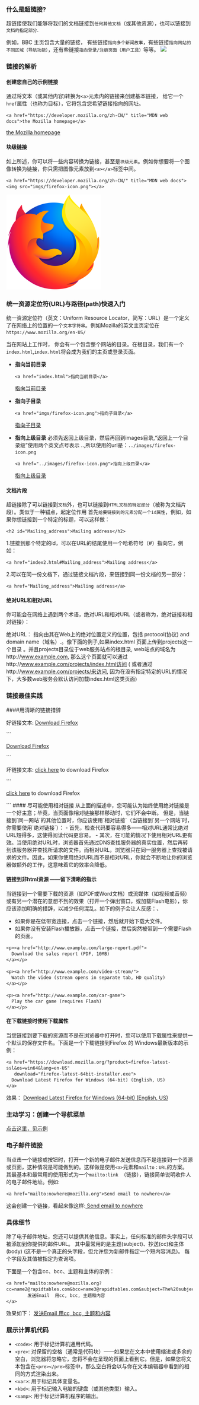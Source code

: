 ### 什么是超链接?
超链接使我们能够将我们的文档链接到`任何其他文档`（或其他资源），也可以链接到`文档的指定部分`.

例如，BBC 主页包含大量的链接， 有些链接`指向多个新闻故事`，有些链接`指向网站的不同区域（导航功能）`，还有些链接`指向登录/注册页面（用户工具）`等等。
![](http://pt2sht59w.bkt.clouddn.com/blog_imgs/bbc_homepage.png)

### 链接的解析
#### 创建您自己的示例链接
通过将文本（或其他内容)转换为`<a>`元素内的链接来创建基本链接， 给它一个`href`属性（也称为目标），它将包含您希望链接指向的网址。
```
<a href="https://developer.mozilla.org/zh-CN/" title="MDN web docs">the Mozilla homepage</a>
```
<a href="https://developer.mozilla.org/zh-CN/" title="MDN web docs">the Mozilla homepage</a>

#### 块级链接
如上所述，你可以将一些内容转换为链接，甚至是`块级元素`。例如你想要将一个图像转换为链接，你只需把图像元素放到`<a></a>`标签中间。
```
<a href="https://developer.mozilla.org/zh-CN/" title="MDN web docs"><img src="imgs/firefox-icon.png"></a>
```
<a href="https://developer.mozilla.org/zh-CN/" title="MDN web docs"><img src="imgs/firefox-icon.png"></a>

### 统一资源定位符(URL)与路径(path)快速入门
统一资源定位符（英文：Uniform Resource Locator，简写：URL）是一个定义了在网络上的位置的一个`文本字符串`。例如Mozilla的英文主页定位在`https://www.mozilla.org/en-US/`

当在网站上工作时， 你会有一个包含整个网站的目录。在根目录，我们有一个`index.html`,`index.html`将会成为我们的主页或登录页面。

- **指向当前目录**
    ```
    <a href="index.html">指向当前目录</a>
    ```
    <a href="index.html">指向当前目录</a>

- **指向子目录**
    ```
    <a href="imgs/firefox-icon.png">指向子目录</a>
    ```
    <a href="imgs/firefox-icon.png">指向子目录</a>

- **指向上级目录**
必须先返回上级目录，然后再回到images目录,“返回上一个目录级”使用两个英文点号表示 ..,所以使用的url是：`../images/firefox-icon.png`
    ```
    <a href="../images/firefox-icon.png">指向上级目录</a>
    ```
    <a href="../images/firefox-icon.png">指向上级目录</a>

#### 文档片段
超链接除了可以链接到`文档`外，也可以链接到`HTML文档的特定部分`（被称为文档片段）。类似于一种锚点，起定位作用
首先`给要链接到的元素分配一个id属性`，例如，如果你想链接到一个特定的标题，可以这样做：
```
<h2 id="Mailing_address">Mailing address</h2>
```
1.链接到那个特定的id，可以在URL的结尾使用一个哈希符号（#）指向它，例如：
```
<a href="index2.html#Mailing_address">Mailing address</a>
```
2.可以在同一份文档下，通过链接文档片段，来链接到同一份文档的另一部分：
```
<a href="Mailing_address">Mailing address</a>
```

#### 绝对URL和相对URL
你可能会在网络上遇到两个术语，绝对URL和相对URL（或者称为，绝对链接和相对链接）：

绝对URL： 指向由其在Web上的绝对位置定义的位置，包括 protocol(协议) and domain name（域名）.。像下面的例子,如果index.html 页面上传到projects这一个目录 。并且projects目录位于web服务站点的根目录, web站点的域名为http://www.example.com, 那么这个页面就可以通过http://www.example.com/projects/index.html访问 ( 或者通过http://www.example.com/projects/来访问, 因为在没有指定特定的URL的情况下，大多数web服务会默认访问加载index.html这类页面)


### 链接最佳实践
####用清晰的链接措辞
<p>好链接文本: <a href="https://firefox.com/">Download Firefox</a></p>
```
<p><a href="https://firefox.com/">Download Firefox</a></p>
```
<p>坏链接文本: <a href="https://firefox.com/">click here</a>  to download Firefox</p>
```
<p><a href="https://firefox.com/">click here</a>  to download Firefox</p>
```
#### 尽可能使用相对链接
从上面的描述中，您可能认为始终使用绝对链接是一个好主意；毕竟，当页面像相对链接那样移动时，它们不会中断。
但是，当链接到`同一网站`的其他位置时，你应该使用`相对链接`（当链接到`另一个网站`时，你需要使用`绝对链接`）：
- 首先，检查代码要容易得多——相对URL通常比绝对URL短得多，这使得阅读代码更容易。
- 其次，在可能的情况下使用相对URL更有效。当使用绝对URL时，浏览器首先通过DNS查找服务器的真实位置，然后再转到该服务器并查找所请求的文件。而相对URL，浏览器只在同一服务器上查找被请求的文件。因此，如果你使用绝对URL而不是相对URL，你就会不断地让你的浏览器做额外的工作，这意味着它的效率会降低。

#### 链接到非html资源 ——留下清晰的指示
当链接到一个需要下载的资源（如PDF或Word文档）或流媒体（如视频或音频）或有另一个潜在的意想不到的效果（打开一个弹出窗口，或加载Flash电影），你应该添加明确的措辞，以减少任何混乱。如下的例子会让人反感：、
- 如果你是在低带宽连接，点击一个链接，然后就开始下载大文件。
- 如果你没有安装Flash播放器，点击一个链接，然后突然被带到一个需要Flash的页面。
```
<p><a href="http://www.example.com/large-report.pdf">
  Download the sales report (PDF, 10MB)
</a></p>

<p><a href="http://www.example.com/video-stream/">
  Watch the video (stream opens in separate tab, HD quality)
</a></p>

<p><a href="http://www.example.com/car-game">
  Play the car game (requires Flash)
</a></p>
```
#### 在下载链接时使用下载属性
当您链接到要下载的资源而不是在浏览器中打开时，您可以使用下载属性来提供一个默认的保存文件名。下面是一个下载链接到Firefox 的 Windows最新版本的示例：
```
<a href="https://download.mozilla.org/?product=firefox-latest-ssl&os=win64&lang=en-US"
   download="firefox-latest-64bit-installer.exe">
  Download Latest Firefox for Windows (64-bit) (English, US)
</a>
```
效果：
<a href="https://download.mozilla.org/?product=firefox-latest-ssl&os=win64&lang=en-US"
   download="firefox-latest-64bit-installer.exe">
  Download Latest Firefox for Windows (64-bit) (English, US)
</a>


### 主动学习：创建一个导航菜单
<p><a href="navigation-menu-start/index.html">点击这里，见示例</a></p>

### 电子邮件链接
当点击一个链接或按钮时，打开一个新的电子邮件发送信息而不是连接到一个资源或页面，这种情况是可能做到的。这样做是使用`<a>`元素和`mailto：URL`的方案。
其最基本和最常用的使用形式为一个`mailto:link `（链接），链接简单说明收件人的电子邮件地址。例如:
```
<a href="mailto:nowhere@mozilla.org">Send email to nowhere</a>
```
<p>这会创建一个链接，看起来像这样:<a href="mailto:nowhere@mozilla.org"> Send email to nowhere</a></p>

### 具体细节
除了电子邮件地址，您还可以提供其他信息。事实上，任何标准的邮件头字段可以被添加到你提供的邮件URL。 其中最常用的是主题(subject)、抄送(cc)和主体(body) (这不是一个真正的头字段，但允许您为新邮件指定一个短内容消息)。 每个字段及其值被指定为查询项。

下面是一个包含cc、bcc、主题和主体的示例：
```
<a href="mailto:nowhere@mozilla.org?cc=name2@rapidtables.com&bcc=name3@rapidtables.com&subject=The%20subject%20of%20the%20email&body=The%20body%20of%20the%20email">
        发送Email  用cc, bcc, 主题和内容
</a>
```
效果如下：
<a href="mailto:nowhere@mozilla.org?cc=name2@rapidtables.com&bcc=name3@rapidtables.com&subject=The%20subject%20of%20the%20email&body=The%20body%20of%20the%20email">
        发送Email  用cc, bcc, 主题和内容
</a>

### 展示计算机代码
- `<code>`: 用于标记计算机通用代码。
- `<pre>`: 对保留的空格（通常是代码块）——如果您在文本中使用缩进或多余的空白，浏览器将忽略它，您将不会在呈现的页面上看到它。但是，如果您将文本包含在`<pre></pre>`标签中，那么空白将会以与你在文本编辑器中看到的相同的方式渲染出来。
- `<var>`: 用于标记具体变量名。
- `<kbd>`: 用于标记输入电脑的键盘（或其他类型）输入。
- `<samp>`: 用于标记计算机程序的输出。







































